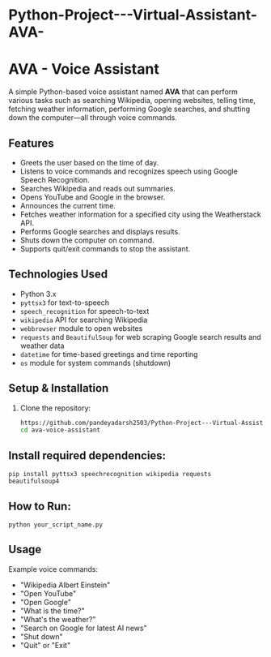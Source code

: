 # Python-Project---Virtual-Assistant-AVA-
# AVA - Voice Assistant

A simple Python-based voice assistant named **AVA** that can perform various tasks such as searching Wikipedia, opening websites, telling time, fetching weather information, performing Google searches, and shutting down the computer—all through voice commands.

## Features

- Greets the user based on the time of day.
- Listens to voice commands and recognizes speech using Google Speech Recognition.
- Searches Wikipedia and reads out summaries.
- Opens YouTube and Google in the browser.
- Announces the current time.
- Fetches weather information for a specified city using the Weatherstack API.
- Performs Google searches and displays results.
- Shuts down the computer on command.
- Supports quit/exit commands to stop the assistant.

## Technologies Used

- Python 3.x
- `pyttsx3` for text-to-speech
- `speech_recognition` for speech-to-text
- `wikipedia` API for searching Wikipedia
- `webbrowser` module to open websites
- `requests` and `BeautifulSoup` for web scraping Google search results and weather data
- `datetime` for time-based greetings and time reporting
- `os` module for system commands (shutdown)

## Setup & Installation

1. Clone the repository:

   ```bash
   https://github.com/pandeyadarsh2503/Python-Project---Virtual-Assistant-AVA-.git
   cd ava-voice-assistant

## Install required dependencies:
    pip install pyttsx3 speechrecognition wikipedia requests beautifulsoup4

## How to Run:
    python your_script_name.py

## Usage
Example voice commands:
- "Wikipedia Albert Einstein"
- "Open YouTube"
- "Open Google"
- "What is the time?"
- "What's the weather?"
- "Search on Google for latest AI news"
- "Shut down"
- "Quit" or "Exit"



